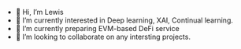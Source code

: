 - 👋 Hi, I’m Lewis
- 👀 I’m currently interested in Deep learning, XAI, Continual learning.
- 🌱 I’m currently preparing EVM-based DeFi service
- 💞️ I’m looking to collaborate on any intersting projects.

<!---
HWKim-postech/HWKim-postech is a ✨ special ✨ repository because its `README.md` (this file) appears on your GitHub profile.
You can click the Preview link to take a look at your changes.
--->
